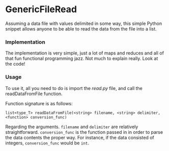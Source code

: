 # GenericFileRead

Assuming a data file with values delimited in some way, this simple Python snippet allows anyone to be able to read the data from the file into a list.

### Implementation

The implementation is very simple, just a lot of maps and reduces and all of that fun functional programming jazz. Not much to explain really. Look at the code!

### Usage

To use it, all you need to do is import the *read.py* file, and call the readDataFromFile function.

Function signature is as follows:

```list<type_T> readDataFromFile(<string> filename, <string> delimiter, <function> conversion_func)```

Regarding the arguments. ```filename``` and ```delimiter``` are relatively straightforward. ```conversion_func``` is the function passed in in order to parse the data contents the proper way. For instance, if the data consisted of integers, ```conversion_func``` would be ```int```.   
